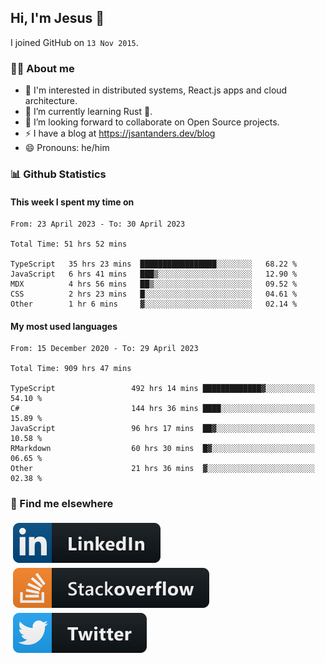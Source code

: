 ## Hi, I'm Jesus 👋

I joined GitHub on `13 Nov 2015`.

<!-- Talking about you -->

### 👨‍💻 About me

- 👦 I'm interested in distributed systems, React.js apps and cloud architecture.
- 🌱 I’m currently learning Rust 🦀.
- 👯 I’m looking forward to collaborate on Open Source projects.
- ⚡️ I have a blog at <https://jsantanders.dev/blog>
- 😄 Pronouns: he/him

### 📊 Github Statistics

#### This week I spent my time on

<!--START_SECTION:weekly-->

```text
From: 23 April 2023 - To: 30 April 2023

Total Time: 51 hrs 52 mins

TypeScript   35 hrs 23 mins  █████████████████░░░░░░░░   68.22 %
JavaScript   6 hrs 41 mins   ███▒░░░░░░░░░░░░░░░░░░░░░   12.90 %
MDX          4 hrs 56 mins   ██▒░░░░░░░░░░░░░░░░░░░░░░   09.52 %
CSS          2 hrs 23 mins   █░░░░░░░░░░░░░░░░░░░░░░░░   04.61 %
Other        1 hr 6 mins     ▓░░░░░░░░░░░░░░░░░░░░░░░░   02.14 %
```

<!--END_SECTION:weekly-->

#### My most used languages

<!--START_SECTION:alltime-->

```text
From: 15 December 2020 - To: 29 April 2023

Total Time: 909 hrs 47 mins

TypeScript                 492 hrs 14 mins █████████████▓░░░░░░░░░░░   54.10 %
C#                         144 hrs 36 mins ████░░░░░░░░░░░░░░░░░░░░░   15.89 %
JavaScript                 96 hrs 17 mins  ██▓░░░░░░░░░░░░░░░░░░░░░░   10.58 %
RMarkdown                  60 hrs 30 mins  █▓░░░░░░░░░░░░░░░░░░░░░░░   06.65 %
Other                      21 hrs 36 mins  ▓░░░░░░░░░░░░░░░░░░░░░░░░   02.38 %
```

<!--END_SECTION:alltime-->

### 📢 Find me elsewhere

<p>
  <a target="_blank" href="https://linkedin.com/in/jsantanders">
    <img src="https://github.com/jsantanders/jsantanders/blob/master/img/linkedin.svg" alt="LinkedIn" style="vertical-align:top; margin:4px">
  </a>
  
  <a target="_blank" href="https://stackoverflow.com/users/7318331/jesus-santander">
    <img src="https://github.com/jsantanders/jsantanders/blob/master/img/stackoverflow.svg" alt="StackOverflow" style="vertical-align:top; margin:4px">
  </a>
  
  <a target="_blank" href="http://twitter.com/jsantanders">
    <img src="https://github.com/jsantanders/jsantanders/blob/master/img/twitter.svg" alt="Twitter" style="vertical-align:top; margin:4px">
  </a>
</p>
